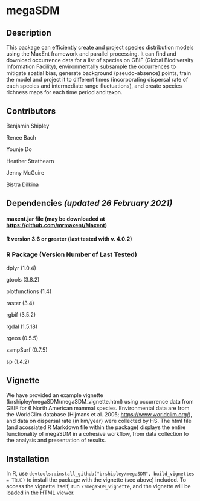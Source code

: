 
<!-- README.md is generated from README.Rmd. Please edit that file -->

# megaSDM

<!-- badges: start -->

<!-- badges: end -->

## Description

This package can efficiently create and project species distribution
models using the MaxEnt framework and parallel processing. It can find
and download occurrence data for a list of species on GBIF (Global
Biodiversity Information Facility), environmentally subsample the
occurrences to mitigate spatial bias, generate background
(pseudo-absence) points, train the model and project it to different
times (incorporating dispersal rate of each species and intermediate
range fluctuations), and create species richness maps for each time
period and taxon.

## Contributors

Benjamin Shipley

Renee Bach

Younje Do

Heather Strathearn

Jenny McGuire

Bistra Dilkina

## Dependencies *(updated 26 February 2021)*

#### maxent.jar file (may be downloaded at <https://github.com/mrmaxent/Maxent>)

#### R version 3.6 or greater (last tested with v. 4.0.2)

### R Package (Version Number of Last Tested)

dplyr (1.0.4)

gtools (3.8.2)

plotfunctions (1.4)

raster (3.4)

rgbif (3.5.2)

rgdal (1.5.18)

rgeos (0.5.5)

sampSurf (0.7.5)

sp (1.4.2)

## Vignette

We have provided an example vignette
(brshipley/megaSDM/megaSDM\_vignette.html) using occurrence data from
GBIF for 6 North American mammal species. Environmental data are from
the WorldClim database (Hijmans et al. 2005;
<https://www.worldclim.org/>), and data on dispersal rate (in km/year)
were collected by HS. The html file (and acossiated R Markdown file
within the package) displays the entire functionality of megaSDM in a
cohesive workflow, from data collection to the analysis and presentation
of results.

## Installation

In R, use `devtools::install_github("brshipley/megaSDM", build_vignettes
= TRUE)` to install the package with the vignette (see above) included.
To access the vignette itself, run `??megaSDM_vignette`, and the
vignette will be loaded in the HTML viewer.
